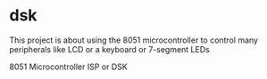 dsk
===
This project is about using the 8051 microcontroller to control many peripherals like LCD or a keyboard or 7-segment LEDs

8051 Microcontroller ISP or DSK
